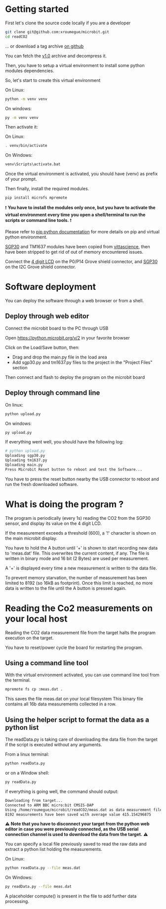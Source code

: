 # Getting started

First let's clone the source code locally if you are a developer
```bash
git clone git@github.com:xroumegue/microbit.git
cd readCO2
```

... or download a tag archive [on github](https://github.com/xroumegue/microbit/tags)

You can fetch the [v1.0](https://github.com/xroumegue/microbit/archive/refs/tags/v1.0.zip) archive and decompress it.

Then, you have to setup a virtual environment to install some python modules dependencies.

So, let's start to create this virtual environment

On Linux:
```bash
python -m venv venv
```
On windows:
```bash
py -m venv venv
```

Then activate it:

On Linux:
```bash
. venv/bin/activate
```

On Windows:
```bash
venv\Scripts\activate.bat
```

Once the virtual environment is activated, you should have (venv) as prefix of your prompt.

Then finally, install the required modules.
```bash
pip install microfs mpremote
```

:heavy_exclamation_mark: **You have to install the modules only once, but you have to activate the virtual environment every time you open a shell/terminal to run the scripts or command line tools.** :heavy_exclamation_mark:

Please refer to [pip python documentation](https://packaging.python.org/tutorials/installing-packages/) for more details on pip and virtual python environment.

[SGP30](https://www.sensirion.com/fileadmin/user_upload/customers/sensirion/Dokumente/9_Gas_Sensors/Datasheets/Sensirion_Gas_Sensors_Datasheet_SGP30.pdf) and TM1637 modules have been copied from [vittascience](https://github.com/vittascience/microbit-libraries), then have been stripped to get rid of out of memory encountered issues.

Connect the [4 digit LCD](https://www.seeedstudio.com/Grove-4-Digit-Display.html) on the P0/P14 Grove shield connector, and [SGP30](https://wiki.seeedstudio.com/Grove-VOC_and_eCO2_Gas_Sensor-SGP30/) on the I2C Grove shield connector.

# Software deployment

You can deploy the software through a web browser or from a shell.

## Deploy through web editor
Connect the microbit board to the PC through USB

Open https://python.microbit.org/v/2 in your favorite browser

Click on the Load/Save button, then:
- Drag and drop the main.py file in the load area
- Add sgp30.py and tm1637.py files to the project in the "Project Files" section

Then connect and flash to deploy the program on the microbit board

## Deploy through command line

On linux:
```bash
python upload.py
```

On windows:
```bash
py upload.py
```

If everything went well, you should have the following log:

```bash
# python upload.py
Uploading sgp30.py
Uploading tm1637.py
Uploading main.py
Press Microbit Reset button to reboot and test the Software...
```
You have to press the reset button nearby the USB connector to reboot and run the fresh downloaded software.

# What is doing the program ?

The program is periodically (every 1s) reading the CO2 from the SGP30 sensor, and display its value on the 4 digit LCD.

If the measurement exceeds a threshold (600), a '!' character is shown on the main microbit display.

You have to hold the A button until '+' is shown to start recording new data to 'meas.dat' file. This overwrites the current content, if any.
The file is written in binary mode and 16 bit (2 Bytes) are used per measurement.

A '+' is displayed every time a new measurement is written to the data file.

To prevent memory starvation, the number of measurement has been limited to 8192 (so 16kB as footprint).
Once this limit is reached, no more data is written to the file until the A button is pressed again.

# Reading the Co2 measurements on your local host
Reading the CO2 data measurement file from the target halts the program execution on the target.

You have to reset/power cycle the board for restarting the program.

## Using a command line tool
With the virtual environment activated, you can use command line tool from the terminal.

```bash
mpremote fs cp :meas.dat .
```
This saves the file meas.dat on your local filesystem
This binary file contains all 16b data measurements collected in a row.

## Using the helper script to format the data as a python list
The readData.py is taking care of downloading the data file from the target if the script is executed without any arguments.

From a linux terminal:

```bash
python readData.py
```

or on a Window shell:
```bash
py readData.py
```

if everything is going well, the command should output:
```bash
Downloading from target...
Connected to ARM BBC micro:bit CMSIS-DAP
Using /home/roumegue/microbit/readCO2/meas.dat as data measurement file
8192 measurements have been saved with average value 415.154296875
```

:warning: **Note that you have to disconnect your target from the python web editor in case you were previously connected, as the USB serial connection channel is used to download the data from the target.** :warning:

You can specify a local file previously saved to read the raw data and extract a python list holding the measurements.

On Linux:
```bash
python readData.py --file meas.dat
```

On Windows:
```bash
py readData.py --file meas.dat
```

A placeholder compute() is present in the file to add further data processing.

